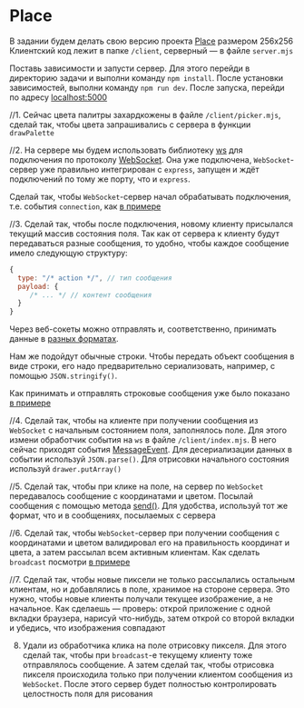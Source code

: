 # Place

В задании будем делать свою версию проекта [Place](<https://en.wikipedia.org/wiki/Place_(Reddit)>) размером 256x256
Клиентский код лежит в папке `/client`, серверный — в файле `server.mjs`

Поставь зависимости и запусти сервер. Для этого перейди в директорию задачи и выполни команду `npm install`. После установки зависимостей, выполни команду `npm run dev`. После запуска, перейди по адресу [localhost:5000](http://localhost:5000)

//1. Сейчас цвета палитры захардкожены в файле `/client/picker.mjs`, cделай так, чтобы цвета запрашивались с сервера в функции `drawPalette`

//2. На сервере мы будем использовать библиотеку [ws](https://github.com/websockets/ws) для подключения по протоколу [WebSocket](https://developer.mozilla.org/en-US/docs/Web/API/WebSockets_API). Она уже подключена, `WebSocket`-сервер уже правильно интегрирован с `express`, запущен и ждёт подключений по тому же порту, что и `express`.

Сделай так, чтобы `WebSocket`-сервер начал обрабатывать подключения, т.е. события `connection`, как [в примере](https://github.com/websockets/ws#simple-server)

//3. Сделай так, чтобы после подключения, новому клиенту присылался текущий массив состояния поля. Так как от сервера к клиенту будут передаваться разные сообщения, то удобно, чтобы каждое сообщение имело следующую структуру:

```javascript
{
  type: "/* action */", // тип сообщения
  payload: {
     /* ... */ // контент сообщения
  }
}
```

Через веб-сокеты можно отправлять и, соответственно, принимать данные в [разных форматах](https://developer.mozilla.org/en-US/docs/Web/API/WebSocket/send).

Нам же подойдут обычные строки. Чтобы передать объект сообщения в виде строки, его надо предварительно сериализовать, например, с помощью `JSON.stringify()`.

Как принимать и отправлять строковые сообщения уже было показано [в примере](https://github.com/websockets/ws#simple-server)

//4. Сделай так, чтобы на клиенте при получении сообщения из `WebSocket` с начальным состоянием поля, заполнялось поле. Для этого измени обработчик события на `ws` в файле `/client/index.mjs`. В него сейчас приходят события [MessageEvent](https://developer.mozilla.org/en-US/docs/Web/API/MessageEvent). Для десериализации данных в событии используй `JSON.parse()`. Для отрисовки начального состояния используй `drawer.putArray()`

//5. Сделай так, чтобы при клике на поле, на сервер по `WebSocket` передавалось сообщение с координатами и цветом. Посылай сообщения с помощью метода [send()](https://developer.mozilla.org/en-US/docs/Web/API/WebSocket/send). Для удобства, используй тот же формат, что и в сообщениях, посылаемых с сервера

//6. Сделай так, чтобы `WebSocket`-сервер при получении сообщения с координатами и цветом валидировал его на правильность координат и цвета, а затем рассылал всем активным клиентам. Как сделать `broadcast` посмотри [в примере](https://github.com/websockets/ws#server-broadcast)

//7. Сделай так, чтобы новые пиксели не только рассылались остальным клиентам, но и добавлялись в поле, хранимое на стороне сервера. Это нужно, чтобы новые клиенты получали текущее изображение, а не начальное. Как сделаешь — проверь: открой приложение с одной вкладки браузера, нарисуй что-нибудь, затем открой со второй вкладки и убедись, что изображения совпадают

8. Удали из обработчика клика на поле отрисовку пикселя. Для этого сделай так, чтобы при `broadcast`-е текущему клиенту тоже отправлялось сообщение. А затем сделай так, чтобы отрисовка пикселя происходила только при получении клиентом сообщения из `WebSocket`. После этого сервер будет полностью контролировать целостность поля для рисования
